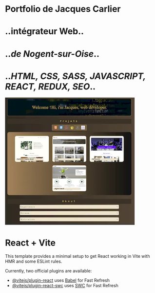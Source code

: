 # **Portfolio de Jacques Carlier**
# ..intégrateur Web..
# .._de Nogent-sur-Oise_..
# .._HTML, CSS, SASS, JAVASCRIPT, REACT, REDUX, SEO_..
![portfolio de Jacques Carlier.](./src/pictures/sitePortfolio.webp)



# React + Vite

This template provides a minimal setup to get React working in Vite with HMR and some ESLint rules.

Currently, two official plugins are available:

- [@vitejs/plugin-react](https://github.com/vitejs/vite-plugin-react/blob/main/packages/plugin-react/README.md) uses [Babel](https://babeljs.io/) for Fast Refresh
- [@vitejs/plugin-react-swc](https://github.com/vitejs/vite-plugin-react-swc) uses [SWC](https://swc.rs/) for Fast Refresh
